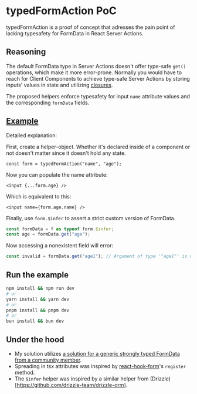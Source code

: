 # typedFormAction PoC

typedFormAction is a proof of concept that adresses the pain point of lacking typesafety for FormData in React Server Actions.

## Reasoning

The default FormData type in Server Actions doesn't offer type-safe `get()` operations, which make it more error-prone. Normally you would have to reach for Client Components to achieve type-safe Server Actions by storing inputs' values in state and utilizing [closures](https://nextjs.org/docs/app/building-your-application/data-fetching/server-actions-and-mutations#closures-and-encryption).

The proposed helpers enforce typesafety for input `name` attribute values and the corresponding `formData` fields.

## [Example](https://github.com/bohdancho/typed-form-action/blob/751bebb2182669ca69228aea2a60863848fc006c/src/app/page.tsx#L3-L33)

Detailed explanation:

First, create a helper-object. Whether it's declared inside of a component or not doesn't matter since it doesn't hold any state.
```tsx
const form = typedFormAction("name", "age");
```

Now you can populate the name attribute:
```tsx
<input {...form.age} />
```
Which is equivalent to this:
```tsx
<input name={form.age.name} />
```

Finally, use `form.$infer` to assert a strict custom version of FormData.
```ts
const formData = f as typeof form.$infer;
const age = formData.get("age");
```

Now accessing a nonexistent field will error:
```ts
const invalid = formData.get("age1"); // Argument of type '"age1"' is not assignable to parameter of type '"name" | "age"'. [2345]
```

## Run the example
```bash
npm install && npm run dev
# or
yarn install && yarn dev
# or
pnpm install && pnpm dev
# or
bun install && bun dev
```

## Under the hood

- My solution utilizes [a solution for a generic strongly typed FormData from a community member](https://github.com/microsoft/TypeScript/issues/43797#issuecomment-1311633838).
- Spreading in tsx attributes was inspired by [react-hook-form](https://github.com/react-hook-form/react-hook-form)'s `register` method.
- The `$infer` helper was inspired by a similar helper from (Drizzle)[https://github.com/drizzle-team/drizzle-orm].
